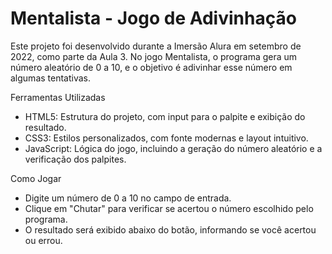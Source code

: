 # Mentalista - Jogo de Adivinhação

Este projeto foi desenvolvido durante a Imersão Alura em setembro de 2022, como parte da Aula 3. No jogo Mentalista, o programa gera um número aleatório de 0 a 10, e o objetivo é adivinhar esse número em algumas tentativas.

Ferramentas Utilizadas

- HTML5: Estrutura do projeto, com input para o palpite e exibição do resultado.
- CSS3: Estilos personalizados, com fonte modernas e layout intuitivo.
- JavaScript: Lógica do jogo, incluindo a geração do número aleatório e a verificação dos palpites.

Como Jogar

- Digite um número de 0 a 10 no campo de entrada.
- Clique em "Chutar" para verificar se acertou o número escolhido pelo programa.
- O resultado será exibido abaixo do botão, informando se você acertou ou errou.

